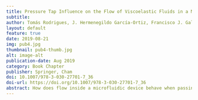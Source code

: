 ```yaml
---
title: Pressure Tap Influence on the Flow of Viscoelastic Fluids in a Microfluidic Channel
subtitle:
author: Tomás Rodrigues, J. Hermenegildo García-Ortiz, Francisco J. Galindo-Rosales, Laura Campo-Deaño
layout: default
feature: true
date: 2019-08-21
img: pub4.jpg
thumbnail: pub4-thumb.jpg
alt: image-alt
publication-date: Aug 2019
category: Book Chapter
publisher: Springer, Cham
doi: 10.1007/978-3-030-27701-7_36
doi-url: https://doi.org/10.1007/978-3-030-27701-7_36
abstract: How does flow inside a microfluidic device behave when passing by a pressure tap? Will its natural state be disrupted by any means? We seek to answer these questions and assess the consequences (if any) of attaching pressure taps to microchannels. To do so, streakline photography was performed for flow patterns visualisation in the close proximity of different types of pressure taps, using ‘long’ exposure times. Both a Newtonian and a viscoelastic fluid were tested, in order to observe the interplay of inertio-elastic effects near the intake of the pressure taps. The microdevices were made out of PDMS and the main flow channel, to which the pressure taps were attached, had a cross-section of 270 × 100 μm. Elastic effects were observed in the form of reduced streakline curvature near the taps intake and increased vortex formation.
---
```

